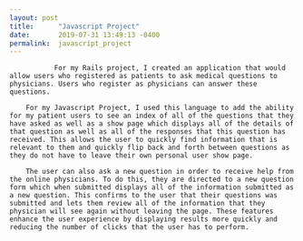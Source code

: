 ```yaml
---
layout: post
title:      "Javascript Project"
date:       2019-07-31 13:49:13 -0400
permalink:  javascript_project
---
```


              
               For my Rails project, I created an application that would allow users who registered as patients to ask medical questions to physicians. Users who register as physicians can answer these questions. 
							 
		For my Javascript Project, I used this language to add the ability for my patient users to see an index of all of the questions that they have asked as well as a show page which displays all of the details of that question as well as all of the responses that this question has received. This allows the user to quickly find information that is relevant to them and quickly flip back and forth between questions as they do not have to leave their own personal user show page. 
							 
		The user can also ask a new question in order to receive help from the online physicians. To do this, they are directed to a new question form which when submitted displays all of the information submitted as a new question. This confirms to the user that their questions was submitted and lets them review all of the information that they physician will see again without leaving the page. These features enhance the user experience by displaying results more quickly and reducing the number of clicks that the user has to perform. 
